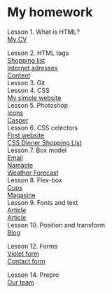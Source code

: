 <h1> My homework</h1>

Lesson 1. What is HTML? <br />
 <a href="https://irynailliukhina.github.io/homework1/cven.html" target="_blank">My CV</a>
 
Lesson 2. HTML tags <br/>
<a href="https://irynailliukhina.github.io/homework2/shopping_list.html" target="_blank">
Shopping list</a> <br />
<a href="https://irynailliukhina.github.io/homework2/internet_adresses.html" target="_blank">
            Internet adresses</a> <br />
<a href="https://irynailliukhina.github.io/homework2/content.html" target="_blank">
            Content</a><br/>
Lesson 3. Git <br/>
Lesson 4. CSS <br/>
   <a href="https://irynailliukhina.github.io/hw4/index.html" target="_blank">
            My simple website</a><br/>
Lesson 5. Photoshop <br/>
   <a href= "https://irynailliukhina.github.io/hw5/index.html">Icons</a> <br/>
   <a href= "https://irynailliukhina.github.io/hw5.2/index.html">Casper</a> <br/>
Lesson 6. CSS celectors<br/>
 <a href= "https://irynailliukhina.github.io/hw6/index.html">First website</a> <br/>
 <a href= "https://irynailliukhina.github.io/hw6.2/index.html">CSS Dinner Shopping List</a> <br/>
Lesson 7. Box model <br/>
  <a href= "https://irynailliukhina.github.io/hw7/project7/index.html">Email</a> <br/>
   <a href= "https://irynailliukhina.github.io/namaste/index.html">Namaste</a> <br/>
    <a href= "https://irynailliukhina.github.io/hw7.2/index.html">Weather Forecast</a> <br/>
 Lesson 8. Flex-box <br/>
 <a href= "https://irynailliukhina.github.io/cups/index.html">Cups</a> <br/>
 <a href= "https://irynailliukhina.github.io/hw8/index.html">Magasine</a> <br/>
 Lesson 9. Fonts and text <br/>
 <a href= "https://irynailliukhina.github.io/hw9/index.html">Article</a> <br/>
  <a href= "https://irynailliukhina.github.io/hw9/index.html">Article</a> <br/>
 Lesson 10. Position and transform <br/>
 <a href= "https://irynailliukhina.github.io/blog/index.html">Blog</a> <br/>
 
 Lesson 12. Forms <br/>
 <a href= "https://irynailliukhina.github.io/violet/index.html">Violet form</a> <br/>
  <a href= "https://irynailliukhina.github.io/contact-form/index.html">Contact form</a> <br/>
 


  Lesson 14. Prepro <br/>
 <a href= "https://irynailliukhina.github.io/ourteam/dist/index.html">Our team</a> <br/>

   
            
 

